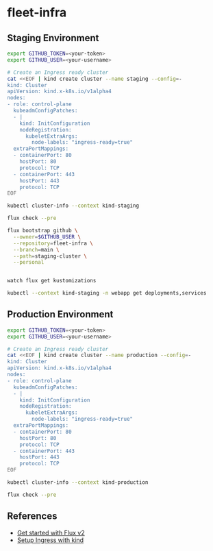# fleet-infra

## Staging Environment
```bash
export GITHUB_TOKEN=<your-token>
export GITHUB_USER=<your-username>

# Create an Ingress ready cluster
cat <<EOF | kind create cluster --name staging --config=-
kind: Cluster
apiVersion: kind.x-k8s.io/v1alpha4
nodes:
- role: control-plane
  kubeadmConfigPatches:
  - |
    kind: InitConfiguration
    nodeRegistration:
      kubeletExtraArgs:
        node-labels: "ingress-ready=true"
  extraPortMappings:
  - containerPort: 80
    hostPort: 80
    protocol: TCP
  - containerPort: 443
    hostPort: 443
    protocol: TCP
EOF

kubectl cluster-info --context kind-staging

flux check --pre

flux bootstrap github \
  --owner=$GITHUB_USER \
  --repository=fleet-infra \
  --branch=main \
  --path=staging-cluster \
  --personal


watch flux get kustomizations

kubectl --context kind-staging -n webapp get deployments,services

```

## Production Environment
```bash
export GITHUB_TOKEN=<your-token>
export GITHUB_USER=<your-username>

# Create an Ingress ready cluster
cat <<EOF | kind create cluster --name production --config=-
kind: Cluster
apiVersion: kind.x-k8s.io/v1alpha4
nodes:
- role: control-plane
  kubeadmConfigPatches:
  - |
    kind: InitConfiguration
    nodeRegistration:
      kubeletExtraArgs:
        node-labels: "ingress-ready=true"
  extraPortMappings:
  - containerPort: 80
    hostPort: 80
    protocol: TCP
  - containerPort: 443
    hostPort: 443
    protocol: TCP
EOF

kubectl cluster-info --context kind-production

flux check --pre
```

## References
* [Get started with Flux v2](https://toolkit.fluxcd.io/get-started/)
* [Setup Ingress with kind](https://kind.sigs.k8s.io/docs/user/ingress/#using-ingress)